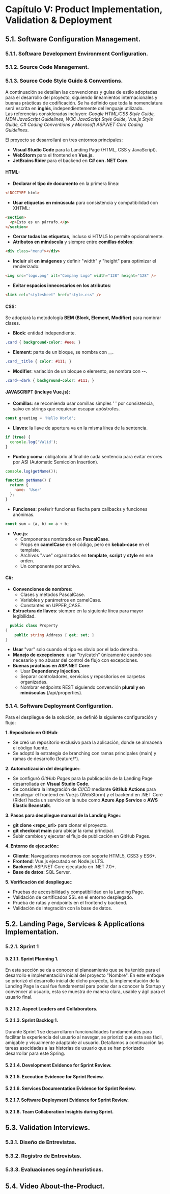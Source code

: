 # Capítulo V: Product Implementation, Validation & Deployment

## 5.1. Software Configuration Management.
### 5.1.1. Software Development Environment Configuration.
### 5.1.2. Source Code Management.
### 5.1.3. Source Code Style Guide & Conventions.
A continuación se detallan las convenciones y guías de estilo adoptadas para el desarrollo del proyecto, siguiendo lineamientos internacionales y buenas prácticas de codificación. Se ha definido que toda la nomenclatura será escrita en **inglés**, independientemente del lenguaje utilizado.  
Las referencias consideradas incluyen: *Google HTML/CSS Style Guide, MDN JavaScript Guidelines, W3C JavaScript Style Guide, Vue.js Style Guide, C# Coding Conventions y Microsoft ASP.NET Core Coding Guidelines*.  

El proyecto se desarrollará en tres entornos principales:  
- **Visual Studio Code** para la Landing Page (HTML, CSS y JavaScript).  
- **WebStorm** para el frontend en **Vue.js**.  
- **JetBrains Rider** para el backend en **C# con .NET Core**.    

#### HTML:
- **Declarar el tipo de documento** en la primera línea:
```html
<!DOCTYPE html>
```

- **Usar etiquetas en minúscula** para consistencia y compatibilidad con XHTML:
```html
<section>
  <p>Esto es un párrafo.</p>
</section>
```

- **Cerrar todas las etiquetas**, incluso si HTML5 lo permite opcionalmente.
- **Atributos en minúscula** y siempre entre **comillas dobles**:
```html
<div class="menu"></div>
```

- **Incluir** alt **en imágenes** y definir "width" y "height" para optimizar el renderizado:
```html
<img src="logo.png" alt="Company Logo" width="128" height="128" />
```

- **Evitar espacios innecesarios en los atributos**:
```html
<link rel="stylesheet" href="style.css" />
```

#### CSS:
Se adoptará la metodología **BEM (Block, Element, Modifier)** para nombrar clases.
- **Block**: entidad independiente.
```css
.card { background-color: #eee; }
```

- **Element**: parte de un bloque, se nombra con __.
```css
.card__title { color: #111; }
```

- **Modifier**: variación de un bloque o elemento, se nombra con --.
```css
.card--dark { background-color: #111; }
```

#### JAVASCRIPT (incluye Vue.js):
- **Comillas**: se recomienda usar comillas simples ' ' por consistencia, salvo en strings que requieran escapar apóstrofes.
```javascript
const greeting = 'Hello World';
```

- **Llaves**: la llave de apertura va en la misma línea de la sentencia.
```javascript
if (true) {
  console.log('Valid');
}
```

- **Punto y coma**: obligatorio al final de cada sentencia para evitar errores por ASI (Automatic Semicolon Insertion).
```javascript
console.log(getName());

function getName() {
  return {
    name: 'User'
  };
}
```

- **Funciones**: preferir funciones flecha para callbacks y funciones anónimas.
```javascript
const sum = (a, b) => a + b;
```

- **Vue.js**:
  + Componentes nombrados en **PascalCase**.
  + Props en **camelCase** en el código, pero en **kebab-case** en el template.
  + Archivos ".vue" organizados en **template**, **script** y **style** en ese orden.
  + Un componente por archivo.

#### C#:
- **Convenciones de nombres**:
  + Clases y métodos PascalCase.
  + Variables y parámetros en camelCase.
  + Constantes en UPPER_CASE.
- **Estructura de llaves**: siempre en la siguiente línea para mayor legibilidad.
```csharp
  public class Property
{
    public string Address { get; set; }
}
```
- **Usar** "var" solo cuando el tipo es obvio por el lado derecho.
- **Manejo de excepciones**: usar "try/catch" únicamente cuando sea necesario y no abusar del control de flujo con excepciones.
- **Buenas prácticas en ASP.NET Core**:
  + Usar **Dependency Injection**.
  + Separar controladores, servicios y repositorios en carpetas organizadas.
  + Nombrar endpoints REST siguiendo convención **plural y en minúsculas** (/api/properties).

### 5.1.4. Software Deployment Configuration.
Para el despliegue de la solución, se definió la siguiente configuración y flujo:

**1. Repositorio en GitHub**:
- Se creó un repositorio exclusivo para la aplicación, donde se almacena el código fuente.
- Se adoptó la estrategia de branching con ramas principales (main) y ramas de desarrollo (feature/*).

**2. Automatización del despliegue:**:
- Se configuró *GitHub Pages* para la publicación de la Landing Page desarrollada en **Visual Studio Code**.
- Se considera la integración de *CI/CD* mediante **GitHub Actions** para desplegar el frontend en Vue.js (WebStorm) y el backend en .NET Core (Rider) hacia un servicio en la nube como **Azure App Service** o **AWS Elastic Beanstalk**.

**3. Pasos para despliegue manual de la Landing Page:**:
- **git clone <repo_url>** para clonar el proyecto.
- **git checkout main** para ubicar la rama principal.
- Subir cambios y ejecutar el flujo de publicación en GitHub Pages.

**4. Entorno de ejecución:**:
- **Cliente**: Navegadores modernos con soporte HTML5, CSS3 y ES6+.
- **Frontend**: Vue.js ejecutado en Node.js LTS.
- **Backend**: ASP.NET Core ejecutado en .NET 7.0+.
- **Base de datos**: SQL Server.

**5. Verificación del despliegue:**:
- Pruebas de accesibilidad y compatibilidad en la Landing Page.
- Validación de certificados SSL en el entorno desplegado.
- Prueba de rutas y endpoints en el frontend y backend.
- Validación de integración con la base de datos.


## 5.2. Landing Page, Services & Applications Implementation.
### 5.2.1. Sprint 1
#### 5.2.1.1. Sprint Planning 1.
En esta sección se da a conocer el planeamiento que se ha tenido para el desarrollo e implementación inicial del proyecto "Nombre". En este enfoque se priorizó el desarrollo inicial de dicho proyecto, la implementación de la Landing Page la cual fue fundamental para poder dar a conocer la Startup y convencer al usuario, esta se muestra de manera clara, usable y ágil para el usuario final.

#### 5.2.1.2. Aspect Leaders and Collaborators.
#### 5.2.1.3. Sprint Backlog 1.
Durante Sprint 1 se desarrollaron funcionalidades fundamentales para facilitar la experiencia del usuario al navegar, se priorizó que esta sea fácil, amigable y visualmente adaptable al usuario. Detallamos a continuación las tareas asocidadas a las historias de usuario que se han priorizado desarrollar para este Spring.

#### 5.2.1.4. Development Evidence for Sprint Review.
#### 5.2.1.5. Execution Evidence for Sprint Review.
#### 5.2.1.6. Services Documentation Evidence for Sprint Review.
#### 5.2.1.7. Software Deployment Evidence for Sprint Review.
#### 5.2.1.8. Team Collaboration Insights during Sprint.

## 5.3. Validation Interviews.
### 5.3.1. Diseño de Entrevistas.
### 5.3.2. Registro de Entrevistas.
### 5.3.3. Evaluaciones según heurísticas.

## 5.4. Video About-the-Product.
